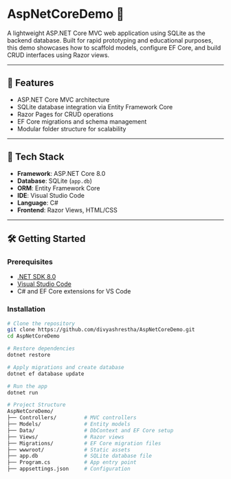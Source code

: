 # AspNetCoreDemo 🎯

A lightweight ASP.NET Core MVC web application using SQLite as the backend database. Built for rapid prototyping and educational purposes, this demo showcases how to scaffold models, configure EF Core, and build CRUD interfaces using Razor views.

---

## 🚀 Features

- ASP.NET Core MVC architecture
- SQLite database integration via Entity Framework Core
- Razor Pages for CRUD operations
- EF Core migrations and schema management
- Modular folder structure for scalability

---

## 🧰 Tech Stack

- **Framework**: ASP.NET Core 8.0
- **Database**: SQLite (`app.db`)
- **ORM**: Entity Framework Core
- **IDE**: Visual Studio Code
- **Language**: C#
- **Frontend**: Razor Views, HTML/CSS

---

## 🛠️ Getting Started

### Prerequisites

- [.NET SDK 8.0](https://dotnet.microsoft.com/en-us/download)
- [Visual Studio Code](https://code.visualstudio.com/)
- C# and EF Core extensions for VS Code

### Installation

```bash
# Clone the repository
git clone https://github.com/divyashrestha/AspNetCoreDemo.git
cd AspNetCoreDemo

# Restore dependencies
dotnet restore

# Apply migrations and create database
dotnet ef database update

# Run the app
dotnet run

# Project Structure
AspNetCoreDemo/
├── Controllers/         # MVC controllers
├── Models/              # Entity models
├── Data/                # DbContext and EF Core setup
├── Views/               # Razor views
├── Migrations/          # EF Core migration files
├── wwwroot/             # Static assets
├── app.db               # SQLite database file
├── Program.cs           # App entry point
├── appsettings.json     # Configuration

